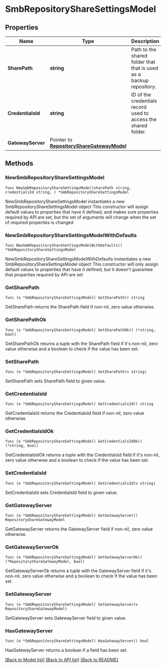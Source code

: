 # SmbRepositoryShareSettingsModel

## Properties

Name | Type | Description | Notes
------------ | ------------- | ------------- | -------------
**SharePath** | **string** | Path to the shared folder that that is used as a backup repository. | 
**CredentialsId** | **string** | ID of the credentials record used to access the shared folder. | 
**GatewayServer** | Pointer to [**RepositoryShareGatewayModel**](RepositoryShareGatewayModel.md) |  | [optional] 

## Methods

### NewSmbRepositoryShareSettingsModel

`func NewSmbRepositoryShareSettingsModel(sharePath string, credentialsId string, ) *SmbRepositoryShareSettingsModel`

NewSmbRepositoryShareSettingsModel instantiates a new SmbRepositoryShareSettingsModel object
This constructor will assign default values to properties that have it defined,
and makes sure properties required by API are set, but the set of arguments
will change when the set of required properties is changed

### NewSmbRepositoryShareSettingsModelWithDefaults

`func NewSmbRepositoryShareSettingsModelWithDefaults() *SmbRepositoryShareSettingsModel`

NewSmbRepositoryShareSettingsModelWithDefaults instantiates a new SmbRepositoryShareSettingsModel object
This constructor will only assign default values to properties that have it defined,
but it doesn't guarantee that properties required by API are set

### GetSharePath

`func (o *SmbRepositoryShareSettingsModel) GetSharePath() string`

GetSharePath returns the SharePath field if non-nil, zero value otherwise.

### GetSharePathOk

`func (o *SmbRepositoryShareSettingsModel) GetSharePathOk() (*string, bool)`

GetSharePathOk returns a tuple with the SharePath field if it's non-nil, zero value otherwise
and a boolean to check if the value has been set.

### SetSharePath

`func (o *SmbRepositoryShareSettingsModel) SetSharePath(v string)`

SetSharePath sets SharePath field to given value.


### GetCredentialsId

`func (o *SmbRepositoryShareSettingsModel) GetCredentialsId() string`

GetCredentialsId returns the CredentialsId field if non-nil, zero value otherwise.

### GetCredentialsIdOk

`func (o *SmbRepositoryShareSettingsModel) GetCredentialsIdOk() (*string, bool)`

GetCredentialsIdOk returns a tuple with the CredentialsId field if it's non-nil, zero value otherwise
and a boolean to check if the value has been set.

### SetCredentialsId

`func (o *SmbRepositoryShareSettingsModel) SetCredentialsId(v string)`

SetCredentialsId sets CredentialsId field to given value.


### GetGatewayServer

`func (o *SmbRepositoryShareSettingsModel) GetGatewayServer() RepositoryShareGatewayModel`

GetGatewayServer returns the GatewayServer field if non-nil, zero value otherwise.

### GetGatewayServerOk

`func (o *SmbRepositoryShareSettingsModel) GetGatewayServerOk() (*RepositoryShareGatewayModel, bool)`

GetGatewayServerOk returns a tuple with the GatewayServer field if it's non-nil, zero value otherwise
and a boolean to check if the value has been set.

### SetGatewayServer

`func (o *SmbRepositoryShareSettingsModel) SetGatewayServer(v RepositoryShareGatewayModel)`

SetGatewayServer sets GatewayServer field to given value.

### HasGatewayServer

`func (o *SmbRepositoryShareSettingsModel) HasGatewayServer() bool`

HasGatewayServer returns a boolean if a field has been set.


[[Back to Model list]](../README.md#documentation-for-models) [[Back to API list]](../README.md#documentation-for-api-endpoints) [[Back to README]](../README.md)


